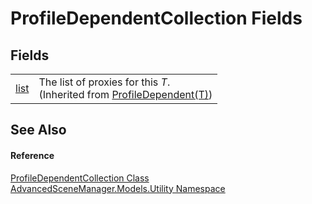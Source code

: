 # ProfileDependentCollection Fields




## Fields
<table>
<tr>
<td><a href="F_AdvancedSceneManager_Models_Utility_ProfileDependent_1_list.md">list</a></td>
<td>The list of proxies for this <em>T</em>.<br />(Inherited from <a href="T_AdvancedSceneManager_Models_Utility_ProfileDependent_1.md">ProfileDependent(T)</a>)</td></tr>
</table>

## See Also


#### Reference
<a href="T_AdvancedSceneManager_Models_Utility_ProfileDependentCollection.md">ProfileDependentCollection Class</a>  
<a href="N_AdvancedSceneManager_Models_Utility.md">AdvancedSceneManager.Models.Utility Namespace</a>  
